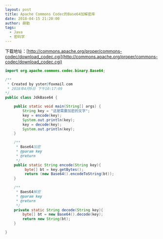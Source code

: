 ```yaml
---
layout: post
title: Apache Commons Codec的Base64加解密库
date: 2018-04-15 21:20:00
author: 薛勤
tags:
  - Java
  - 密码学
---
```

下载地址：[http://commons.apache.org/proper/commons-codec/download_codec.cgi](http://commons.apache.org/proper/commons-codec/download_codec.cgi)

```java
import org.apache.commons.codec.binary.Base64;

/**
 * Created by yster@foxmail.com
 * 2018年4月9日 下午10:17:09
*/
public class JdkBase64 {

    public static void main(String[] args) {
        String key = "这是需要加密的文字";
        key = encode(key);
        System.out.println(key);
        key = decode(key);
        System.out.println(key);
    }

    /**
     * Base64加密
     * @param key
     * @return
     */
    public static String encode(String key){
         byte[] bt = key.getBytes();
         return (new Base64().encodeToString(bt));
    }

    /**
     * Baes64解密
     * @param key
     * @return
     */
    private static String decode(String key){
        byte[] bt = new Base64().decode(key);
        return new String(bt);
    }

}
```